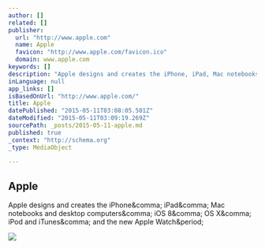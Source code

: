 ```yaml
---
author: []
related: []
publisher:
  url: "http://www.apple.com"
  name: Apple
  favicon: "http://www.apple.com/favicon.ico"
  domain: www.apple.com
keywords: []
description: "Apple designs and creates the iPhone, iPad, Mac notebooks and desktop computers, iOS 8, OS X, iPod and iTunes, and the new Apple Watch."
inLanguage: null
app_links: []
isBasedOnUrl: "http://www.apple.com/"
title: Apple
datePublished: "2015-05-11T03:08:05.501Z"
dateModified: "2015-05-11T03:09:19.269Z"
sourcePath: _posts/2015-05-11-apple.md
published: true
_context: "http://schema.org"
_type: MediaObject

---
```

<article style=""><h1>Apple</h1><p>Apple designs and creates the iPhone&amp;comma; iPad&amp;comma; Mac notebooks and desktop computers&amp;comma; iOS 8&amp;comma; OS X&amp;comma; iPod and iTunes&amp;comma; and the new Apple Watch&amp;period;</p><img src="http://images.apple.com/v/home/bq/images/og.jpg?201504240025" /></article>